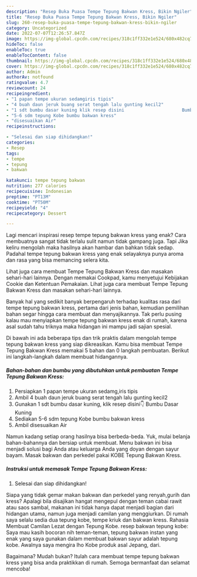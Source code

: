 ```yaml
---
description: "Resep Buka Puasa Tempe Tepung Bakwan Kress, Bikin Ngiler"
title: "Resep Buka Puasa Tempe Tepung Bakwan Kress, Bikin Ngiler"
slug: 260-resep-buka-puasa-tempe-tepung-bakwan-kress-bikin-ngiler
category: Uncategorized
date: 2022-07-07T12:26:57.847Z
image: https://img-global.cpcdn.com/recipes/318c1ff332e1e524/680x482cq70/tempe-tepung-bakwan-kress-foto-resep-utama.jpg
hideToc: false
enableToc: true
enableTocContent: false
thumbnail: https://img-global.cpcdn.com/recipes/318c1ff332e1e524/680x482cq70/tempe-tepung-bakwan-kress-foto-resep-utama.jpg
cover: https://img-global.cpcdn.com/recipes/318c1ff332e1e524/680x482cq70/tempe-tepung-bakwan-kress-foto-resep-utama.jpg
author: Admin
authorAv: notfound
ratingvalue: 4.7
reviewcount: 24
recipeingredient:
- "1 papan tempe ukuran sedamgiris tipis"
- "4 buah daun jeruk buang serat tengah lalu gunting kecil2"
- "1 sdt bumbu dasar kuning klik resep disini                      Bumbu Dasar Kuning"
- "5-6 sdm tepung Kobe bumbu bakwan kress"
- "disesuaikan Air"
recipeinstructions:

- "Selesai dan siap dihidangkan!"
categories:
- Resep
tags:
- tempe
- tepung
- bakwan

katakunci: tempe tepung bakwan 
nutrition: 277 calories
recipecuisine: Indonesian
preptime: "PT13M"
cooktime: "PT50M"
recipeyield: "4"
recipecategory: Dessert

---
```



Lagi mencari inspirasi resep tempe tepung bakwan kress yang enak? Cara membuatnya sangat tidak terlalu sulit namun tidak gampang juga. Tapi Jika keliru mengolah maka hasilnya akan hambar dan bahkan tidak sedap. Padahal tempe tepung bakwan kress yang enak selayaknya punya aroma dan rasa yang bisa memancing selera kita.


Lihat juga cara membuat Tempe Tepung Bakwan Kress dan masakan sehari-hari lainnya. Dengan memakai Cookpad, kamu menyetujui Kebijakan Cookie dan Ketentuan Pemakaian. Lihat juga cara membuat Tempe Tepung Bakwan Kress dan masakan sehari-hari lainnya.

Banyak hal yang sedikit banyak berpengaruh terhadap kualitas rasa dari tempe tepung bakwan kress, pertama dari jenis bahan, kemudian pemilihan bahan segar hingga cara membuat dan menyajikannya. Tak perlu pusing kalau mau menyiapkan tempe tepung bakwan kress enak di rumah, karena asal sudah tahu triknya maka hidangan ini mampu jadi sajian spesial.


Di bawah ini ada beberapa tips dan trik praktis dalam mengolah tempe tepung bakwan kress yang siap dikreasikan. Kamu bisa membuat Tempe Tepung Bakwan Kress memakai 5 bahan dan 0 langkah pembuatan. Berikut ini langkah-langkah dalam membuat hidangannya.

<!--inarticleads1-->

##### Bahan-bahan dan bumbu yang dibutuhkan untuk pembuatan Tempe Tepung Bakwan Kress:

1. Persiapkan 1 papan tempe ukuran sedamg,iris tipis
1. Ambil 4 buah daun jeruk buang serat tengah lalu gunting kecil2
1. Gunakan 1 sdt bumbu dasar kuning, klik resep disini👇                      Bumbu Dasar Kuning
1. Sediakan 5-6 sdm tepung Kobe bumbu bakwan kress
1. Ambil disesuaikan Air


Namun kadang setiap orang hasilnya bisa berbeda-beda. Yuk, mulai belanja bahan-bahannya dan bersiap untuk membuat. Menu bakwan ini bisa menjadi solusi bagi Anda atau keluarga Anda yang doyan dengan sayur bayam. Masak bakwan dan perkedel pakai KOBE Tepung Bakwan Kress. 

<!--inarticleads2-->

##### Instruksi untuk memasak Tempe Tepung Bakwan Kress:


1. Selesai dan siap dihidangkan!

Siapa yang tidak gemar makan bakwan dan perkedel yang renyah,gurih dan kress? Apalagi bila disajikan hangat mengepul dengan teman cabai rawit atau saos sambal, makanan ini tidak hanya dapat menjadi bagian dari hidangan utama, namun juga menjadi camilan yang menggiurkan. Di rumah saya selalu sedia dua tepung kobe, tempe kriuk dan bakwan kress. Rahasia Membuat Camilan Lezat dengan Tepung Kobe. resep bakwan tepung kobe: Saya mau kasih bocoran nih teman-teman, tepung bakwan instan yang enak yang saya gunakan dalam membuat bakwan sayur adalah tepung kobe. Awalnya saya mengira lho Kobe produk asal Jepang, dari. 

Bagaimana? Mudah bukan? Itulah cara membuat tempe tepung bakwan kress yang bisa anda praktikkan di rumah. Semoga bermanfaat dan selamat mencoba!
